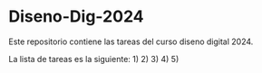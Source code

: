 # Diseno-Dig-2024
Este repositorio contiene las tareas del curso diseno digital 2024.

La lista de tareas es la siguiente:
1)
2)
3)
4)
5)
